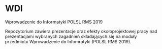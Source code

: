 # WDI
Wprowadzenie do Informatyki POLSL RMS 2019

Repozytorium zawiera prezentacje oraz efekty okołoprojektowej pracy nad prezentacjami wybranych zagadnień składających się na moduły przedmiotu Wprowadzenie do Infomratyki (POLSL RMS 2019).
